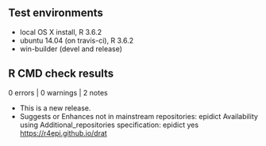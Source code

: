 ## Test environments
* local OS X install, R 3.6.2
* ubuntu 14.04 (on travis-ci), R 3.6.2
* win-builder (devel and release)

## R CMD check results

0 errors | 0 warnings | 2 notes

* This is a new release.
* Suggests or Enhances not in mainstream repositories:
  epidict
Availability using Additional_repositories specification:
  epidict   yes   https://r4epi.github.io/drat
